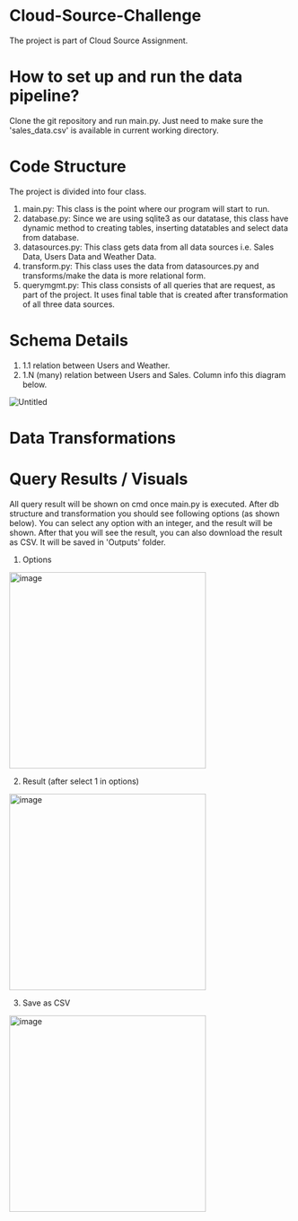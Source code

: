 # Cloud-Source-Challenge
The project is part of Cloud Source Assignment. 

# How to set up and run the data pipeline?
Clone the git repository and run main.py. Just need to make sure the 'sales_data.csv' is available in current working directory. 

# Code Structure
The project is divided into four class. 
1. main.py: This class is the point where our program will start to run.
2. database.py: Since we are using sqlite3 as our datatase, this class have dynamic method to creating tables, inserting datatables and select data from database.
3. datasources.py: This class gets data from all data sources i.e. Sales Data, Users Data and Weather Data.
4. transform.py: This class uses the data from datasources.py and transforms/make the data is more relational form.
5. querymgmt.py: This class consists of all queries that are request, as part of the project. It uses final table that is created after transformation of all three data sources.

# Schema Details
1. 1.1 relation between Users and Weather.
2. 1.N (many) relation between Users and Sales.
Column info this diagram below.

![Untitled](https://github.com/bilaltariq/Cloud-Source-Challenge/assets/10683094/16e2d5ae-3a64-4f5e-9e3f-4d51a8dfd60f)

# Data Transformations

# Query Results / Visuals
All query result will be shown on cmd once main.py is executed. After db structure and transformation you should see following options (as shown below). You can select any option with an integer, and the result will be shown. After that you will see the result, you can also download the result as CSV. It will be saved in 'Outputs' folder.
1. Options

   
  <img width="350" alt="image" src="https://github.com/bilaltariq/Cloud-Source-Challenge/assets/10683094/45d19fc7-5ce2-4aea-92bf-3ad2e744aa4e">

2. Result (after select 1 in options)
   

  <img width="350" alt="image" src="https://github.com/bilaltariq/Cloud-Source-Challenge/assets/10683094/a5080a27-36e2-4c2f-bc98-a415fc4815d1">

3. Save as CSV


  <img width="350" alt="image" src="https://github.com/bilaltariq/Cloud-Source-Challenge/assets/10683094/c2ae32a6-befc-4c3b-a4bc-2f55f3dc642b">










